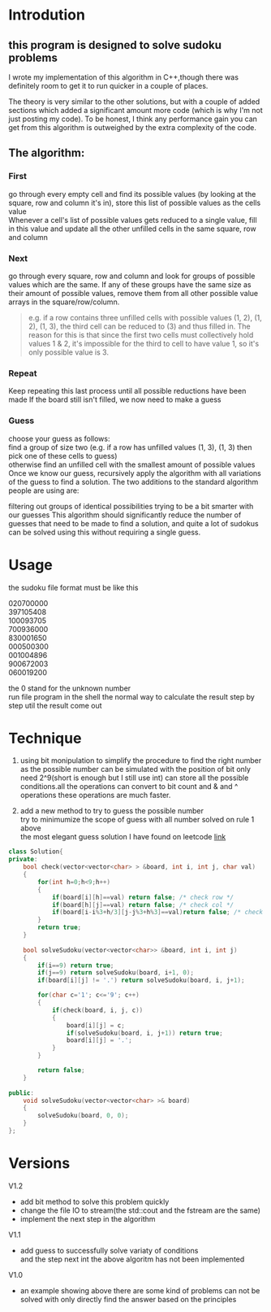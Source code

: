 # Introdution
## this program is designed to solve sudoku problems  

I wrote my implementation of this algorithm in C++,though there was definitely room to get it to run quicker in a couple of places.

The theory is very similar to the other solutions, but with a couple of added sections which added a significant amount more code (which is why I'm not just posting my code). To be honest, I think any performance gain you can get from this algorithm is outweighed by the extra complexity of the code.

## The algorithm:

### First 
go through every empty cell and find its possible values (by looking at the square, row and column it's in), store this list of possible values as the cells value   
Whenever a cell's list of possible values gets reduced to a single value, fill in this value and update all the other unfilled cells in the same square, row and column   

### Next 
go through every square, row and column and look for groups of possible values which are the same. If any of these groups have the same size as their amount of possible values, remove them from all other possible value arrays in the square/row/column.   
> e.g. if a row contains three unfilled cells with possible values (1, 2), (1, 2), (1, 3), the third cell can be reduced to (3) and thus filled in. The reason for this is that since the first two cells must collectively hold values 1 & 2, it's impossible for the third to cell to have value 1, so it's only possible value is 3.

### Repeat
Keep repeating this last process until all possible reductions have been made
If the board still isn't filled, we now need to make a guess

### Guess
choose your guess as follows:   
find a group of size two (e.g. if a row has unfilled values (1, 3), (1, 3) then pick one of these cells to guess)   
otherwise find an unfilled cell with the smallest amount of possible values
Once we know our guess, recursively apply the algorithm with all variations of the guess to find a solution.
The two additions to the standard algorithm people are using are:

filtering out groups of identical possibilities
trying to be a bit smarter with our guesses
This algorithm should significantly reduce the number of guesses that need to be made to find a solution, and quite a lot of sudokus can be solved using this without requiring a single guess.

# Usage
the sudoku file format must be like this   

020700000   
397105408   
100093705   
700936000   
830001650   
000500300   
001004896   
900672003   
060019200   

the 0 stand for the unknown number   
run file program in the shell 
the normal way to calculate the result step by step util the result come out

# Technique
1. using bit monipulation to simplify the procedure to find the right number   
as the possible number can be simulated with the position of bit
only need 2^9(short is enough but I still use int) can store all the possible conditions.all the operations can convert to bit count and & and ^ operations
these operations are much faster.

2. add a new method to try to guess the possible number   
try to minimumize the scope of guess with all number solved on rule 1 above   
the most elegant guess solution I have found on leetcode
[link](https://leetcode.com/problems/sudoku-solver/discuss/15853/Simple-and-Clean-Solution-C++)
```C++
class Solution{
private:
    bool check(vector<vector<char> > &board, int i, int j, char val)
    {
        for(int h=0;h<9;h++)
        {
            if(board[i][h]==val) return false; /* check row */
            if(board[h][j]==val) return false; /* check col */
            if(board[i-i%3+h/3][j-j%3+h%3]==val)return false; /* check cube */
        } 
        return true;
    }
    
    bool solveSudoku(vector<vector<char>> &board, int i, int j)
    {
        if(i==9) return true;
        if(j==9) return solveSudoku(board, i+1, 0);  
        if(board[i][j] != '.') return solveSudoku(board, i, j+1);

        for(char c='1'; c<='9'; c++)
        {
            if(check(board, i, j, c))
            {
                board[i][j] = c;
                if(solveSudoku(board, i, j+1)) return true;
                board[i][j] = '.';
            }
        }

        return false;
    }
    
public:
    void solveSudoku(vector<vector<char> >& board) 
    {
        solveSudoku(board, 0, 0);
    }
};
```

# Versions
V1.2
* add bit method to solve this problem quickly
* change the file IO to stream(the std::cout and the fstream are the same)
* implement the next step in the algorithm

V1.1
* add guess to successfully solve variaty of conditions   
and the step next int the above algoritm has not been implemented

V1.0
* an example showing above 
there are some kind of problems can not be solved with only directly find the answer based on the principles